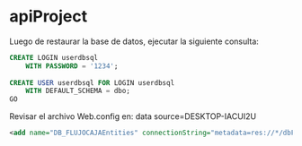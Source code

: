 # apiProject

Luego de restaurar la base de datos, ejecutar la siguiente consulta:
``` sql
CREATE LOGIN userdbsql   
    WITH PASSWORD = '1234';  
 
CREATE USER userdbsql FOR LOGIN userdbsql   
    WITH DEFAULT_SCHEMA = dbo;  
GO
```

Revisar el archivo Web.config en: data source=DESKTOP-IACUI2U
``` xml
<add name="DB_FLUJOCAJAEntities" connectionString="metadata=res://*/dbFlujoModel.csdl|res://*/dbFlujoModel.ssdl|res://*/dbFlujoModel.msl;provider=System.Data.SqlClient;provider connection string=&quot;data source=DESKTOP-IACUI2U;initial catalog=DB_FLUJOCAJA;user id=userdbsql;password=1234;trustservercertificate=True;MultipleActiveResultSets=True;App=EntityFramework&quot;" providerName="System.Data.EntityClient" />
```